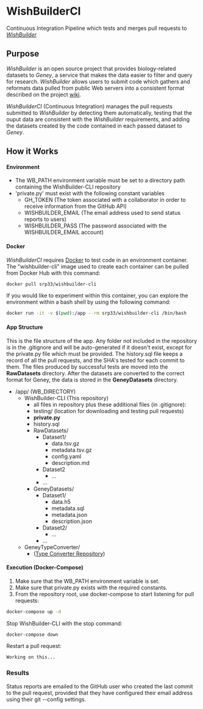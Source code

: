 # WishBuilderCI
Continuous Integration Pipeline which tests and merges pull requests to [*WishBuilder*](https://github.com/srp33/WishBuilder)

## Purpose

*WishBuilder* is an open source project that provides biology-related datasets to *Geney*, a service that makes the data easier to filter and query for research. *WishBuilder* allows users to submit code which gathers and reformats data pulled from public Web servers into a consistent format described on the project [wiki](https://srp33.github.io/WishBuilder/).

*WishBuilderCI* (Continuous Integration) manages the pull requests submitted to *WishBuilder* by detecting them automatically, testing that the ouput data are consistent with the *WishBuilder* requirements, and adding the datasets created by the code contained in each passed dataset to *Geney*.

## How it Works

#### Environment

* The WB_PATH environment variable must be set to a directory path containing the WishBuilder-CLI repository
* 'private.py' must exist with the following constant variables
    - GH_TOKEN (The token associated with a collaborator in order to receive information from the GitHub API)
    - WISHBUILDER_EMAIL (The email address used to send status reports to users)
    - WISHBUILDER_PASS (The password associated with the WISHBUILDER_EMAIL account)

#### Docker

*WishBuilderCI* requires [Docker](https://docker.com) to test code in an environment container. The "wishbuilder-cli" image used to create each container
 can be pulled from Docker Hub with this command:

```bash
docker pull srp33/wishbuilder-cli
```

If you would like to experiment within this container, you can explore the environment within a bash shell by using the following command:

```bash
docker run -it -v $(pwd):/app --rm srp33/wishbuilder-cli /bin/bash
```

#### App Structure

This is the file structure of the app. Any folder not included in the repository is in the .gitignore and will be auto-generated if it doesn't exist, except
for the private.py file which must be provided. The history.sql file keeps a record of all the pull requests, and the SHA's tested for each commit to them.
The files produced by successful tests are moved into the **RawDatasets** directory. After the datasets are converted to the correct format for Geney, the
 data is stored in the **GeneyDatasets** directory.

- /app/ (WB_DIRECTORY)
    - WishBuilder-CLI (This repository)
        - all files in repository plus these additional files (in .gitignore):
        - testing/ (location for downloading and testing pull requests)
        - **private.py**
        - history.sql
        - RawDatasets/
            - Dataset1/
                - data.tsv.gz
                - metadata.tsv.gz
                - config.yaml
                - description.md
            - Dataset2
                - ...
            - ...
        - GeneyDatasets/
            - Dataset1/
                - data.h5
                - metadata.sql
                - metadata.json
                - description.json
            - Dataset2/
                - ...
            - ...
    - GeneyTypeConverter/
        - ([Type Converter Repository](https://github.com/zence/GeneyTypeConverter))

#### Execution (Docker-Compose)

1. Make sure that the WB_PATH environment variable is set.
2. Make sure that private.py exists with the required constants.
3. From the repository root, use docker-compose to start listening for pull requests:

```bash
docker-compose up -d
```

Stop WishBuilder-CLI with the stop command:

```bash
docker-compose down
```

Restart a pull request:

```bash
Working on this...
```

### Results

Status reports are emailed to the GitHub user who created the last commit to the pull request, provided that they have configured their email address using their git --config settings.
